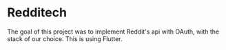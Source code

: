 # Redditech  
  
The goal of this project was to implement Reddit's api with OAuth, with the stack of our choice. This is using Flutter.  
